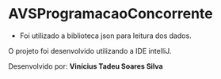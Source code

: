# AVSProgramacaoConcorrente


- Foi utilizado a biblioteca json para leitura dos dados.

O projeto foi desenvolvido utilizando a IDE intelliJ.

Desenvolvido por: **Vinícius Tadeu Soares Silva**